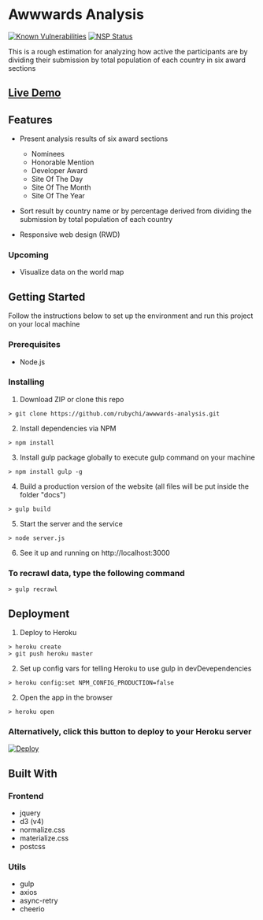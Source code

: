 # Awwwards Analysis
[![Known Vulnerabilities](https://snyk.io/test/github/rubychi/awwwards-analysis/badge.svg)](https://snyk.io/test/github/rubychi/awwwards-analysis)
[![NSP Status](https://nodesecurity.io/orgs/rubychi/projects/d87aa7de-02c5-4c87-8f00-fdb5440c0f57/badge)](https://nodesecurity.io/orgs/rubychi/projects/d87aa7de-02c5-4c87-8f00-fdb5440c0f57)

This is a rough estimation for analyzing how active the participants are by dividing their submission by total population of each country in six award sections

## [Live Demo](https://awwwards-analysis.herokuapp.com/)

## Features

* Present analysis results of six award sections

  * Nominees
  * Honorable Mention
  * Developer Award
  * Site Of The Day
  * Site Of The Month
  * Site Of The Year

* Sort result by country name or by  percentage derived from dividing the submission by total population of each country

* Responsive web design (RWD)

### Upcoming

* Visualize data on the world map

## Getting Started

Follow the instructions below to set up the environment and run this project on your local machine

### Prerequisites

* Node.js

### Installing

1. Download ZIP or clone this repo
```
> git clone https://github.com/rubychi/awwwards-analysis.git
```

2. Install dependencies via NPM
```
> npm install
```

3. Install gulp package globally to execute gulp command on your machine
```
> npm install gulp -g
```

4. Build a production version of the website (all files will be put inside the folder "docs")
```
> gulp build
```

5. Start the server and the service
```
> node server.js
```

6. See it up and running on http://localhost:3000

### To recrawl data, type the following command<br>
```
> gulp recrawl
```

## Deployment

1. Deploy to Heroku
```
> heroku create
> git push heroku master
```

2. Set up config vars for telling Heroku to use gulp in devDevependencies
```
> heroku config:set NPM_CONFIG_PRODUCTION=false
```

2. Open the app in the browser
```
> heroku open
```

### Alternatively, click this button to deploy to your Heroku server<br>

[![Deploy](https://www.herokucdn.com/deploy/button.svg)](https://heroku.com/deploy?template=https://github.com/rubychi/awwwards-analysis)

## Built With
### Frontend

* jquery
* d3 (v4)
* normalize.css
* materialize.css
* postcss

### Utils

* gulp
* axios
* async-retry
* cheerio
